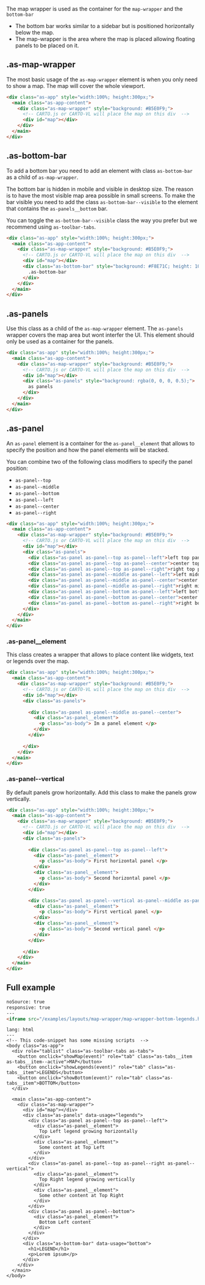 The map wrapper is used as the container for the `map-wrapper` and the `bottom-bar`


- The bottom bar works similar to a sidebar but is positioned horizontally below the map.
- The map-wrapper is the area where the map is placed allowing floating panels to be placed on it.




## .as-map-wrapper

The most basic usage of the `as-map-wrapper` element is when you only need to show a map. The map will cover the whole viewport.

```html
<div class="as-app" style="width:100%; height:300px;">
  <main class="as-app-content">
    <div class="as-map-wrapper" style="background: #B5E0F9;">
      <!-- CARTO.js or CARTO-VL will place the map on this div  -->
      <div id="map"></div> 
    </div>
  </main>
</div>
```


## .as-bottom-bar

To add a bottom bar you need to add an element with class `as-bottom-bar` as a child of `as-map-wrapper`.

The bottom bar is hidden in mobile and visible in desktop size. The reason is to have the most visible map area possible in small screens. To make the bar visible you need to add the class `as-bottom-bar--visible` to the element that contains the `as-panels__bottom` bar.

You can toggle the `as-bottom-bar--visible` class the way you prefer but we recommend using `as-toolbar-tabs`.


```html
<div class="as-app" style="width:100%; height:300px;">
  <main class="as-app-content">
    <div class="as-map-wrapper" style="background: #B5E0F9;">
      <!-- CARTO.js or CARTO-VL will place the map on this div  -->
      <div id="map"></div> 
      <div class="as-bottom-bar" style="background: #F8E71C; height: 100px;">
        .as-bottom-bar
      </div>
    </div>
  </main>
</div>
```

## .as-panels

Use this class as a child of the `as-map-wrapper` element. The `as-panels` wrapper covers the map area but wont interfer the UI. This element should only be used as a container for the panels.

```html
<div class="as-app" style="width:100%; height:300px;">
  <main class="as-app-content">
    <div class="as-map-wrapper" style="background: #B5E0F9;">
      <!-- CARTO.js or CARTO-VL will place the map on this div  -->
      <div id="map"></div> 
      <div class="as-panels" style="background: rgba(0, 0, 0, 0.5);">
        as panels
      </div>
    </div>
  </main>
</div>
```

## .as-panel

An `as-panel` element is a container for the `as-panel__element` that allows to specify the position and how the panel elements will be stacked.

You can combine two of the following class modifiers to specify the panel position:

- `as-panel--top`
- `as-panel--middle`
- `as-panel--bottom`
- `as-panel--left`
- `as-panel--center`
- `as-panel--right`


```html
<div class="as-app" style="width:100%; height:300px;">
  <main class="as-app-content">
    <div class="as-map-wrapper" style="background: #B5E0F9;">
      <!-- CARTO.js or CARTO-VL will place the map on this div  -->
      <div id="map"></div> 
      <div class="as-panels">
        <div class="as-panel as-panel--top as-panel--left">left top panel</div>
        <div class="as-panel as-panel--top as-panel--center">center top panel</div>
        <div class="as-panel as-panel--top as-panel--right">right top panel</div>
        <div class="as-panel as-panel--middle as-panel--left">left middle panel</div>
        <div class="as-panel as-panel--middle as-panel--center">center middle panel</div>
        <div class="as-panel as-panel--middle as-panel--right">right middle panel</div>
        <div class="as-panel as-panel--bottom as-panel--left">left bottom panel</div>
        <div class="as-panel as-panel--bottom as-panel--center">center bottom panel</div>
        <div class="as-panel as-panel--bottom as-panel--right">right bottom panel</div>
      </div>
    </div>
  </main>
</div>
```

### .as-panel__element

This class creates a wrapper that allows to place content like widgets, text or legends over the map.


```html
<div class="as-app" style="width:100%; height:300px;">
  <main class="as-app-content">
    <div class="as-map-wrapper" style="background: #B5E0F9;">
      <!-- CARTO.js or CARTO-VL will place the map on this div  -->
      <div id="map"></div> 
      <div class="as-panels">
       
        <div class="as-panel as-panel--middle as-panel--center">
          <div class="as-panel__element"> 
            <p class="as-body"> Im a panel element </p>
          </div>
        </div>
       
      </div>
    </div>
  </main>
</div>
```


### .as-panel--vertical

By default panels grow horizontally. Add this class to make the panels grow vertically.

```html
<div class="as-app" style="width:100%; height:300px;">
  <main class="as-app-content">
    <div class="as-map-wrapper" style="background: #B5E0F9;">
      <!-- CARTO.js or CARTO-VL will place the map on this div  -->
      <div id="map"></div> 
      <div class="as-panels">
       
        <div class="as-panel as-panel--top as-panel--left">
          <div class="as-panel__element"> 
            <p class="as-body"> First horizontal panel </p>
          </div>
          <div class="as-panel__element"> 
            <p class="as-body"> Second horizontal panel </p>
          </div>
        </div>

        <div class="as-panel as-panel--vertical as-panel--middle as-panel--right">
          <div class="as-panel__element"> 
            <p class="as-body"> First vertical panel </p>
          </div>
          <div class="as-panel__element"> 
            <p class="as-body"> Second vertical panel </p>
          </div>
        </div>
       
      </div>
    </div>
  </main>
</div>
```


## Full example 

```html
noSource: true
responsive: true
---
<iframe src="/examples/layouts/map-wrapper/map-wrapper-bottom-legends.html" style="width: 100%; height: 100%;">
```

```code
lang: html
---
<!-- This code-snippet has some missing scripts  -->
<body class="as-app">
  <div role="tablist" class="as-toolbar-tabs as-tabs">
    <button onclick="showMap(event)" role="tab" class="as-tabs__item as-tabs__item--active">MAP</button>
    <button onclick="showLegends(event)" role="tab" class="as-tabs__item">LEGENDS</button>
    <button onclick="showBottom(event)" role="tab" class="as-tabs__item">BOTTOM</button>
  </div>

  <main class="as-app-content">
    <div class="as-map-wrapper">
      <div id="map"></div>
      <div class="as-panels" data-usage="legends">
        <div class="as-panel as-panel--top as-panel--left">
          <div class="as-panel__element">
            Top Left legend growing horizontally
          </div>
          <div class="as-panel__element">
            Some content at Top Left
          </div>
        </div>
        <div class="as-panel as-panel--top as-panel--right as-panel--vertical">
          <div class="as-panel__element">
            Top Right legend growing vertically
          </div>
          <div class="as-panel__element">
            Some other content at Top Right
          </div>
        </div>
        <div class="as-panel as-panel--bottom">
          <div class="as-panel__element">
            Bottom Left content
          </div>
        </div>
      </div>
      <div class="as-bottom-bar" data-usage="bottom">
        <h1>LEGEND</h1>
        <p>Lorem ipsum</p>
      </div>
    </div>
  </main>
</body>
```
